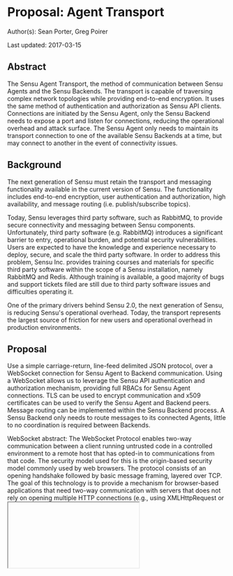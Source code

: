 # Proposal: Agent Transport

Author(s): Sean Porter, Greg Poirer

Last updated: 2017-03-15

## Abstract

The Sensu Agent Transport, the method of communication between Sensu Agents and the Sensu Backends. The transport is capable of traversing complex network topologies while providing end-to-end encryption. It uses the same method of authentication and authorization as Sensu API clients. Connections are initiated by the Sensu Agent, only the Sensu Backend needs to expose a port and listen for connections, reducing the operational overhead and attack surface. The Sensu Agent only needs to maintain its transport connection to one of the available Sensu Backends at a time, but may connect to another in the event of connectivity issues.

## Background

The next generation of Sensu must retain the transport and messaging functionality available in the current version of Sensu. The functionality includes end-to-end encryption, user authentication and authorization, high availability, and message routing (i.e. publish/subscribe topics).

Today, Sensu leverages third party software, such as RabbitMQ, to provide secure connectivity and messaging between Sensu components. Unfortunately, third party software (e.g. RabbitMQ) introduces a significant barrier to entry, operational burden, and potential security vulnerabilities. Users are expected to have the knowledge and experience necessary to deploy, secure, and scale the third party software. In order to address this problem, Sensu Inc. provides training courses and materials for specific third party software within the scope of a Sensu installation, namely RabbitMQ and Redis. Although training is available, a good majority of bugs and support tickets filed are still due to third party software issues and difficulties operating it.

One of the primary drivers behind Sensu 2.0, the next generation of Sensu, is reducing Sensu's operational overhead. Today, the transport represents the largest source of friction for new users and operational overhead in production environments.

## Proposal

Use a simple carriage-return, line-feed delimited JSON protocol, over a WebSocket connection for Sensu Agent to Backend communication. Using a WebSocket allows us to leverage the Sensu API authentication and authorization mechanism, providing full RBACs for Sensu Agent connections. TLS can be used to encrypt communication and x509 certificates can be used to verify the Sensu Agent and Backend peers. Message routing can be implemented within the Sensu Backend process. A Sensu Backend only needs to route messages to its connected Agents, little to no coordination is required between Backends.

WebSocket abstract: The WebSocket Protocol enables two-way communication between a client running untrusted code in a controlled environment to a remote host that has opted-in to communications from that code. The security model used for this is the origin-based security model commonly used by web browsers. The protocol consists of an opening handshake followed by basic message framing, layered over TCP. The goal of this technology is to provide a mechanism for browser-based applications that need two-way communication with servers that does not rely on opening multiple HTTP connections (e.g., using XMLHttpRequest or <iframe>s and long polling).

## Rationale

### Simplicity

Using a simple line protocol over a WebSocket and implementing message routing in the Sensu Backend allows us to avoid writing a distributed messaging/queuing system.

### Community

Using a simple line protocol over a WebSocket will allow us to provide a Sensu communication library to the community, for custom tooling.

## Compatibility

The Sensu 2.0 Agent Transport eliminates the need for third party software like RabbitMQ. It is not compatible with Sensu 1.x.

## Implementation

[gorilla/websocket](https://github.com/gorilla/websocket) is the underlying library that the Sensu Agent transport is based on. This library provides WebSocket upgrade and handshake functionality an HTTP session as provided by `net/http` or another HTTP server like `gorilla/mux`.

There are a few things worth understanding about the behavior of a [Conn](https://godoc.org/github.com/gorilla/websocket#Conn) object. First, it is basically a wrapper around a [net.Conn](https://godoc.org/net#Conn) that handles formatting and framing messages for the Websocket wire protocol as specified in [RFC 6455](https://tools.ietf.org/html/rfc6455). It provides a couple of different methods for sending and receiving messages over the `net.Conn`, but we are primarily concerned with the following four:

- ReadMessage()
- WriteMessage()
- NextReader()
- NextWriter()

You can lookup their documentation fairly easily in the godoc for [gorilla/websocket](https://godoc.org/github.com/gorilla/websocket). What is important to understand, however, are the interactions between these methods and the underlying net.Conn.

### A note about concurrency

First, and foremost, it should be understood (and the gorilla/websocket documentation makes this abundantly clear) that a `Conn` object cannot be used concurrently by multiple goroutines. This will cause a `panic()` and halt the calling goroutine. That's because each or these messages is effectively calling `Read()` and `Write()` directly on the underlying `net.Conn`. Since Websocket is a framed line protocol, you can understand how this would be fairly bad--because the websocket `Conn` object is responsible for ordering and assembling Websocket frames.

### Reading

Reading from the underlying net.Conn is handled by a [bufio.Reader](https://godoc.org/bufio#Reader). When calling `ReadMessage()` or `NextReader()`, the call will block indefinitely until the next message is received. There's not any way of getting around this that does not corrupt the state of the underlying connection. Eventually, the connection will be closed, and the read method should return an error. There might be a temptation to make a call to `SetReadDeadline()` for read attempts, allowing the call to return, this would be a mistake. The websocket `*Conn` does not handle this scenario well at all.

### Writing

Writing is buffered by a byte array, but messages that exceed the size of that array will still be sent in a single frame. If during the process of writing the buffered data to the network (for a single message), the `net.Conn` object returns an error from a call to its `Write()` method, then either the `Writer` returned from `NextWriter()` or `WriteMessage()` itself will return an error.

In either the case of reading or the case of writing, we should only ever lose a single message. The WebSocket `*Conn` object does not make any attempt to buffer whole messages and the library should be thought of as synchronous streaming communication.

## Open issues (if applicable)

N/A

